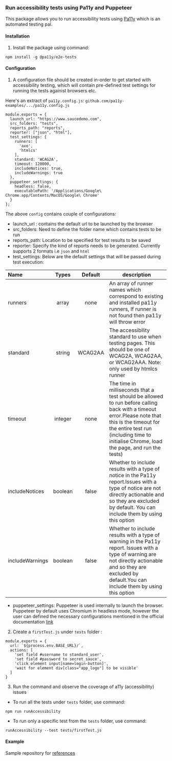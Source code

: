 ### Run accessibility tests using Pa11y and Puppeteer
This package allows you to run accessibility tests using [Pa11y](https://pa11y.org/) which is an automated testing pal.

#### Installation
1. Install the package using command:
```
npm install -g @pa11y/e2e-tests
```
#### Configuration
1. A configuration file should be created in-order to get started with accessibility testing, which will contain pre-defined test settings for running the tests againist browsers etc.

Here's an extract of `pa11y.config.js`:
`github.com/pa11y-examples/.../pa11y.config.js`
```
module.exports = {
  launch_url: "https://www.saucedemo.com",
  src_folders: "tests",
  reports_path: "reports",
  reporter: ["json", "html"],
  test_settings: {
    runners: [
      'axe',
      'htmlcs'
    ],
    standard: 'WCAG2A',
    timeout: 120000,
    includeNotices: true,
    includeWarnings: true
  },
  puppeteer_settings: {
    headless: false,
    executablePath: '/Applications/Google\ Chrome.app/Contents/MacOS/Google\ Chrome'
  }
};
```
The above `config` contains couple of configurations: 
* launch_url : contains the default url to be launched by the browser
* src_folders: Need to define the folder name which contains tests to be run
* reports_path: Location to be specified for test results to be saved
* reporter: Specify the kind of reports needs to be generated. Currently supports 2 formats i.e `json` and `html`
* test_settings: Below are the default settings that will be passed during test execution:

| Name            | Types   | Default | description                               |
| :----------     |:------: | :------:| ----------------------------------------- |
| runners         | array   | none    | An array of runner names which correspond to    existing and installed pa11y runners, If runner is not found then pa11y will throw error |
| standard        | string  | WCAG2AA | The accessibility standard to use when testing pages. This should be one of WCAG2A, WCAG2AA, or WCAG2AAA. Note: only used by htmlcs runner |
| timeout         | integer | none    | The time in milliseconds that a test should be allowed to run before calling back with a timeout error.Please note that this is the timeout for the entire test run (including time to initialise Chrome, load the page, and run the tests) |
| includeNotices  | boolean | false   | Whether to include results with a type of notice in the Pa11y report.Issues with a type of notice are not directly actionable and so they are excluded by default. You can include them by using this option |
| includeWarnings | boolean | false   | Whether to include results with a type of warning in the Pa11y report. Issues with a type of warning are not directly actionable and so they are excluded by default.You can include them by using this option |

* puppeteer_settings: Puppeteer is used internally to launch the browser. Puppeteer by default uses Chromium in headless mode, however the user can defined the necessary configurations mentioned in the official documentation [link](https://github.com/puppeteer/puppeteer#default-runtime-settings)

2. Create a `firstTest.js` under `tests` folder :
```
module.exports = {
  url: `${process.env.BASE_URL}/`,
  actions: [
    'set field #username to standard_user',
    'set field #password to secret_sauce',
    'click element input[name=login-button]',
    'wait for element div[class="app_logo"] to be visible'
  ]
}
```
3. Run the command and observe the coverage of a11y (accessibility) issues
* To run all the tests under `tests` folder, use command:
```
npm run runAccessibility
```
* To run only a specific test from the `tests` folder, use command:
```
runAccessibility --test tests/firstTest.js
```

#### Example
Sample repository for [references](https://github.com/Dikshita25/pa11y-example-tests)
